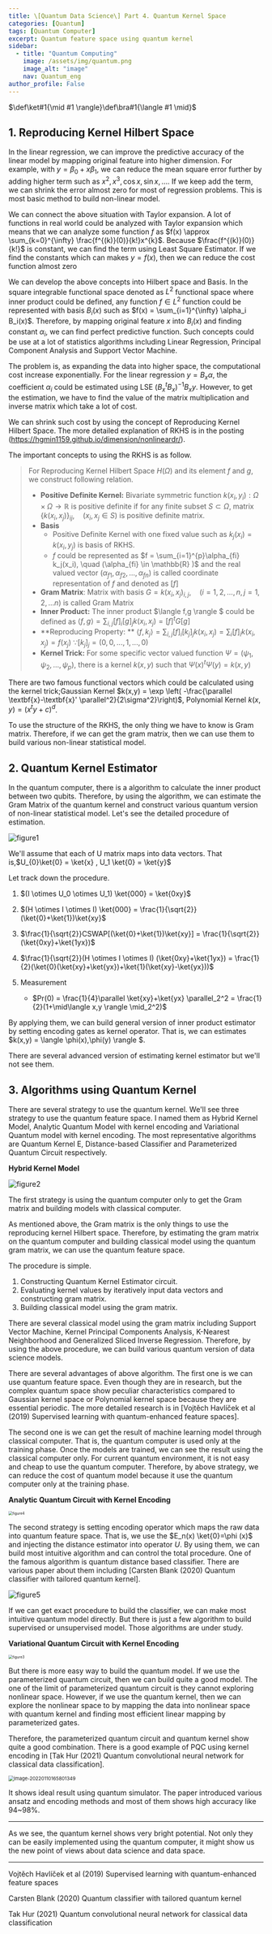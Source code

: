 ```yaml
---
title: \[Quantum Data Science\] Part 4. Quantum Kernel Space
categories: [Quantum]
tags: [Quantum Computer]
excerpt: Quantum feature space using quantum kernel
sidebar:
  - title: "Quantum Computing"
    image: /assets/img/quantum.png
    image_alt: "image"
    nav: Quantum_eng
author_profile: False
---
```


$\def\ket#1{\mid #1 \rangle}\def\bra#1{\langle #1 \mid}$



## 1. Reproducing Kernel Hilbert Space

 In the linear regression, we can improve the predictive accuracy of the linear model by mapping original feature into higher dimension. For example, with $y = \beta_0 + x\beta_1$, we can reduce the mean square error further by adding higher term such as $x^2 , x^3,\cos x , \sin x,...$. If we keep add the term, we can shrink the error almost zero for most of regression problems. This is most basic method to build non-linear model.

 We can connect the above situation with Taylor expansion. A lot of functions in real world could be analyzed with Taylor expansion which means that we can analyze some function $f$ as $f(x) \approx \sum_{k=0}^{\infty} \frac{f^{(k)}(0)}{k!}x^{k}$. Because $\frac{f^{(k)}(0)}{k!}$ is constant, we can find the term using Least Square Estimator. If we find the constants which can makes $y=f(x)$, then we can reduce the cost function almost zero

 We can develop the above concepts into Hilbert space and Basis. In the square integrable functional space denoted as $L^2$ functional space where inner product could be defined, any function $f \in L^2$ function could be represented with basis $B_i(x)$ such as $f(x) = \sum_{i=1}^{\infty} \alpha_i B_i(x)$. Therefore, by mapping original feature $x$ into $B_i(x)$ and finding constant $\alpha_i$, we can find perfect predictive function. Such concepts could be use at a lot of statistics algorithms including Linear Regression, Principal Component Analysis and Support Vector Machine.

 The problem is, as expanding the data into higher space, the computational cost increase exponentially. For the linear regression $y = B_x\alpha$, the coefficient $\alpha_i$ could be estimated using LSE $(B_x^tB_x)^{-1}B_xy$. However, to get the estimation, we have to find the value of the matrix multiplication and inverse matrix which take a lot of cost. 

 We can shrink such cost by using the concept of Reproducing Kernel Hilbert Space. The more detailed explanation of RKHS is in the posting (https://hgmin1159.github.io/dimension/nonlineardr/).

 The important concepts to using the RKHS is as follow.

> For Reproducing Kernel Hilbert Space $H(\Omega)$ and its element $f$ and $g$, we construct following relation.
>
> - **Positive Definite Kernel:** Bivariate symmetric function $k(x_i,y_i) : \Omega \times \Omega \rightarrow \mathbb{R}$ is positive definite if for any finite subset $S \subset \Omega$, matrix $\{k(x_i,x_j)\}_{ij}, \quad (x_i ,x_j \in S)$ is positive definite matrix. 
> - **Basis** 
>   - Positive Definite Kernel with one fixed value such as $k_j(x_i) = k(x_i,y_j)$ is basis of RKHS.
>   - $f$ could be represented as $f = \sum_{i=1}^{p}\alpha_{fi} k_j(x_i), \quad (\alpha_{fi} \in \mathbb{R} )$ and the real valued vector $(\alpha_{f1},\alpha_{f2},...,\alpha_{fn})$ is called coordinate representation of $f$ and denoted as $[f]$
> - **Gram Matrix**: Matrix with basis $G = {k(x_i,x_j)}_{i,j} , \quad (i=1,2,...,n,j=1,2,...n)$ is called Gram Matrix
> - **Inner Product:** The inner product $\langle f,g \rangle $ could be defined as $\langle f, g \rangle = \sum_{i,j} [f]_i[g]_j k(x_i,x_j) =[f]^t G[g]$
> - **Reproducing Property: ** $\langle f, k_j\rangle = \sum_{i,j} [f]_i[k_j]_jk(x_i,x_j) = \sum_i [f]_ik(x_i,x_j) = f(x_j)$ $\because [k_j]_j = (0,0,...,1,...,0)$
> - **Kernel Trick:** For some specific vector valued function $\Psi = (\psi_1,\psi_2,...,\psi_p)$, there is a kernel $k(x,y)$ such that $\Psi(x)^t \Psi(y) = k(x,y)$

There are two famous functional vectors which could be calculated using the kernel trick;Gaussian Kernel $k(x,y) = \exp \left( -\frac{\parallel \textbf{x}-\textbf{x}' \parallel^2}{2\sigma^2}\right)$, Polynomial Kernel $k(x,y) = (x^ty+c)^d$.

To use the structure of the RKHS, the only thing we have to know is Gram matrix. Therefore, if we can get the gram matrix, then we can use them to build various non-linear statistical model. 



## 2. Quantum Kernel Estimator

 In the quantum computer, there is a algorithm to calculate the inner product between two qubits. Therefore, by using the algorithm, we can estimate the Gram Matrix of the quantum kernel and construct various quantum version of non-linear statistical model. Let's see the detailed procedure of estimation.

![figure1](\assets\img\post\2022-01-08\figure1.png)

We'll assume that each of U matrix maps into data vectors. That is,$U_{0}\ket{0} = \ket{x} , U_1 \ket{0} = \ket{y}$

Let track down the procedure. 

1. $(I \otimes U_0 \otimes U_1) \ket{000} = \ket{0xy}$
2. $(H \otimes I \otimes I) \ket{000} = \frac{1}{\sqrt{2}}(\ket{0}+\ket{1})\ket{xy}$
3. $\frac{1}{\sqrt{2}}CSWAP[(\ket{0}+\ket{1})\ket{xy}]  = \frac{1}{\sqrt{2}}(\ket{0xy}+\ket{1yx})$
4. $\frac{1}{\sqrt{2}}(H \otimes I \otimes I) (\ket{0xy}+\ket{1yx}) = \frac{1}{2}(\ket{0}(\ket{xy}+\ket{yx})+\ket{1}(\ket{xy}-\ket{yx}))$

5. Measurement
   - $Pr(0) = \frac{1}{4}\parallel \ket{xy}+\ket{yx} \parallel_2^2 = \frac{1}{2}(1+\mid\langle x,y \rangle \mid_2^2)$



By applying them, we can build general version of inner product estimator by setting encoding gates as kernel operator.  That is, we can estimates $k(x,y) = \langle \phi(x),\phi(y) \rangle $.



There are several advanced version of estimating kernel estimator but we'll not see them. 



## 3. Algorithms using Quantum Kernel

There are several strategy to use the quantum kernel.  We'll see three strategy to use the quantum feature space. I named them as Hybrid Kernel Model, Analytic Quantum Model with kernel encoding and Variational Quantum model with kernel encoding. The most representative algorithms are Quantum Kernel E, Distance-based Classifier and Parameterized Quantum Circuit respectively.

**Hybrid Kernel Model**

![figure2](\assets\img\post\2022-01-08\figure2.png)

 The first strategy is using the quantum computer only to get the Gram matrix and building models with classical computer. 

As mentioned above, the Gram matrix is the only things to use the reproducing kernel Hilbert space. Therefore, by estimating the gram matrix on the quantum computer and building classical model using the quantum gram matrix, we can use the quantum feature space. 

The procedure is simple. 

1. Constructing Quantum Kernel Estimator circuit.
2. Evaluating kernel values by iteratively input data vectors and constructing gram matrix.
3. Building classical model using the gram matrix. 



There are several classical model using the gram matrix including Support Vector Machine, Kernel Principal Components Analysis, K-Nearest Neighborhood and Generalized Sliced Inverse Regression. Therefore, by using the above procedure, we can build various quantum version of data science models. 

 There are several advantages of above algorithm. The first one is we can use quantum feature space. Even though they are in research, but the complex quantum space show peculiar characteristics compared to Gaussian kernel space or Polynomial kernel space because they are essential periodic. The more detailed research is in [Vojtěch Havlíček et al (2019) Supervised learning with quantum-enhanced feature spaces]. 

 The second one is we can get the result of machine learning model through classical computer. That is, the quantum computer is used only at the training phase. Once the models are trained, we can see the result using the classical computer only. For current quantum environment, it is not easy and cheap to use the quantum computer. Therefore, by above strategy, we can reduce the cost of quantum model because it use the quantum computer only at the training phase. 

 

**Analytic Quantum Circuit with Kernel Encoding**

<img src="\assets\img\post\2022-01-08\figure4.png" alt="figure4" style="zoom:50%;" />

 The second strategy is setting encoding operator which maps the raw data into quantum feature space. That is, we use the $E_n(x) \ket{0}=\phi (x)$ and injecting the distance estimator into operator $U$. By using them, we can build most intuitive algorithm and can control the total procedure. One of the famous algorithm is quantum distance based classifier. There are various paper about them including [Carsten Blank (2020) Quantum classifier with tailored quantum kernel].  

![figure5](\assets\img\post\2022-01-08\figure5.png)

 If we can get exact procedure to build the classifier, we can make most intuitive quantum model directly. But there is just a few algorithm to build supervised or unsupervised model. Those algorithms are under study.



**Variational Quantum Circuit with Kernel Encoding**

<img src="\assets\img\post\2022-01-08\figure3.png" alt="figure3" style="zoom:50%;" />

But there is more easy way to build the quantum model. If we use the parameterized quantum circuit, then we can build quite a good model. The one of the limit of parameterized quantum circuit is they cannot exploring nonlinear space. However, if we use the quantum kernel, then we can explore the nonlinear space to by mapping the data into nonlinear space with quantum kernel and finding most efficient linear mapping by parameterized gates. 

Therefore, the parameterized quantum circuit and quantum kernel show quite a good combination. There is a good example of PQC using kernel  encoding in [Tak Hur (2021) Quantum convolutional neural network for classical data classification]. 

<img src="\assets\img\post\2022-01-08\figure6.png" alt="image-20220110165801349" style="zoom:67%;" />

 It shows ideal result using quantum simulator. The paper introduced various ansatz and encoding methods and most of them shows high accuracy like 94~98%.



***

As we see, the quantum kernel shows very bright potential. Not only they can be easily implemented using the quantum computer, it might show us the new point of views about data science and data space. 



***

Vojtěch Havlíček et al (2019) Supervised learning with quantum-enhanced feature spaces

Carsten Blank (2020) Quantum classifier with tailored quantum kernel

Tak Hur (2021) Quantum convolutional neural network for classical data classification
